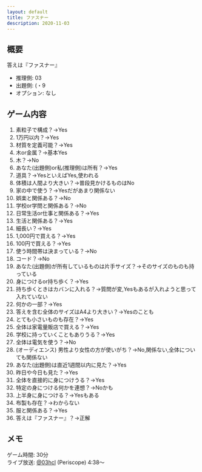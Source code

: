 ```yaml
---
layout: default
title: ファスナー
description: 2020-11-03
---
```


## 概要

答えは『ファスナー』

- 推理側: 03
- 出題側: (・9
- オプション: なし

## ゲーム内容

1. 素粒子で構成？→Yes
2. 1万円以内？→Yes
3. 材質を定義可能？→Yes
4. 木or金属？→基本Yes
5. 木？→No
6. あなた(出題側)or私(推理側)は所有？→Yes
7. 道具？→YesといえばYes,使われる
8. 体積は人間より大きい？→普段見かけるものはNo
9. 家の中で使う？→Yesだがあまり関係ない
10. 娯楽と関係ある？→No
11. 学校or学問と関係ある？→No
12. 日常生活or仕事と関係ある？→Yes
13. 生活と関係ある？→Yes
14. 細長い？→Yes
15. 1,000円で買える？→Yes
16. 100円で買える？→Yes
17. 使う時間帯は決まっている？→No
18. コード？→No
19. あなた(出題側)が所有しているものは片手サイズ？→そのサイズのものも持っている
20. 身につけるor持ち歩く？→Yes
21. 持ち歩くときはカバンに入れる？→質問が変,Yesもあるが入れようと思って入れていない
22. 何かの一部？→Yes
23. 答えを含む全体のサイズはA4より大きい？→Yesのことも
24. とても小さいものも存在？→Yes
25. 全体は家電量販店で買える？→Yes
26. 学校に持っていくこともありうる？→Yes
27. 全体は電気を使う？→No
28. (オーディエンス) 男性より女性の方が使いがち？→No,関係ない,全体についても関係ない
29. あなた(出題側)は直近1週間以内に見た？→Yes
30. 昨日や今日も見た？→Yes
31. 全体を直接的に身につけうる？→Yes
32. 特定の身につける何かを連想？→Noかも
33. 上半身に身につける？→Yesもある
34. 布製も存在？→わからない
35. 服と関係ある？→Yes
36. 答えは『ファスナー』？→正解

## メモ

ゲーム時間: 30分  
ライブ放送: [@03hcl](https://www.periscope.tv/03hcl/1ypKdwZvBvoxW?t=4m38s) (Periscope) 4:38～
